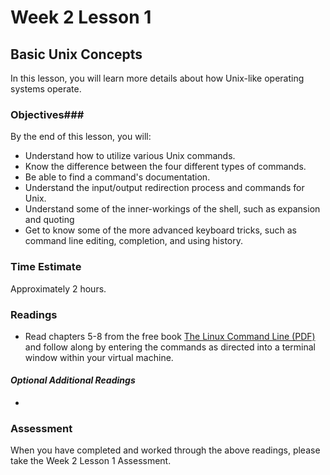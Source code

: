 # Week 2 Lesson 1 #
## Basic Unix Concepts ##

In this lesson, you will learn more details about how Unix-like operating systems operate.

### Objectives###
By the end of this lesson, you will:

- Understand how to utilize various Unix commands.
- Know the difference between the four different types of commands.
- Be able to find a command's documentation.
- Understand the input/output redirection process and commands for Unix.
- Understand some of the inner-workings of the shell, such as expansion and quoting
- Get to know some of the more advanced keyboard tricks, such as command line editing, completion, and using history.

### Time Estimate ###
Approximately 2 hours.

### Readings ###

- Read chapters 5-8 from the free book [The Linux Command Line (PDF)](http://sourceforge.net/projects/linuxcommand/?source=dlp) and follow along by entering the commands as directed into a terminal window within your virtual machine.

#### *Optional Additional Readings* ####
-


### Assessment ###

When you have completed and worked through the above readings, please take the Week 2 Lesson 1 Assessment.

